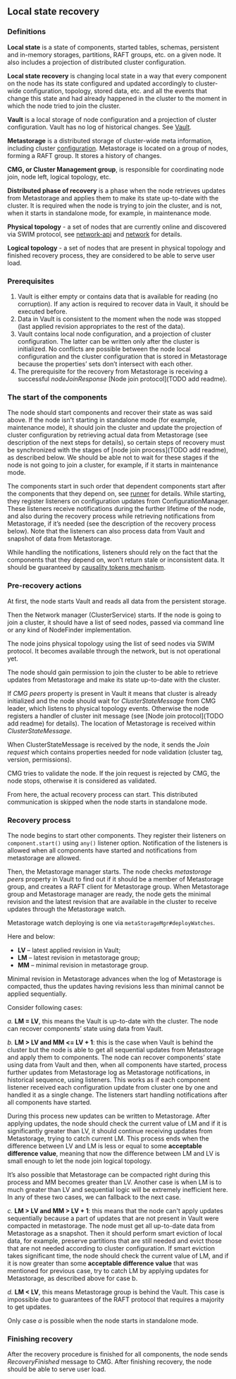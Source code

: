 ## Local state recovery

### Definitions

**Local state** is a state of components, started tables, schemas, persistent and in-memory storages, partitions, RAFT groups, etc. on a given node. It also includes a projection of distributed cluster configuration.

**Local state recovery** is changing local state in a way that every component on the node has its state configured and updated accordingly to cluster-wide configuration, topology, stored data, etc. and all the events that change this state and had already happened in the cluster to the moment in which the node tried to join the cluster.

**Vault** is a local storage of node configuration and a projection of cluster configuration. Vault has no log of historical changes. See [Vault](../../../../../../../../../vault/README.md).

**Metastorage** is a distributed storage of cluster-wide meta information, including cluster [configuration](../../../../../../../../../configuration/README.md). Metastorage is located on a group of nodes, forming a RAFT group. It stores a history of changes.

**CMG, or Cluster Management group**, is responsible for coordinating node join, node left, logical topology, etc.

**Distributed phase of recovery** is a phase when the node retrieves updates from Metastorage and applies them to make its state up-to-date with the cluster. It is required when the node is trying to join the cluster, and is not, when it starts in standalone mode, for example, in maintenance mode.

**Physical topology** - a set of nodes that are currently online and discovered via SWIM protocol, see [network-api](../../../../../../../../../network-api/README.md) and [network](../../../../../../../../../network/README.md) for details.

**Logical topology** - a set of nodes that are present in physical topology and finished recovery process, they are considered to be able to serve user load.

### Prerequisites

1. Vault is either empty or contains data that is available for reading (no corruption).
   If any action is required to recover data in Vault, it should be executed before.
2. Data in Vault is consistent to the moment when the node was stopped (last applied revision appropriates to the rest of the data).
3. Vault contains local node configuration, and a projection of cluster configuration. The latter can be written only after the cluster is initialized. No conflicts are possible between the node local configuration and the cluster configuration that is stored in Metastorage because the properties’ sets don’t intersect with each other.
4. The prerequisite for the recovery from Metastorage is receiving a successful _nodeJoinResponse_ [Node join protocol](TODO add readme).

### The start of the components

The node should start components and recover their state as was said above. If the node isn't starting in standalone mode (for example, maintenance mode), it should join the cluster and update the projection of cluster configuration by retrieving actual data from Metastorage (see description of the next steps for details), so certain steps of recovery must be synchronized with the stages of [node join process](TODO add readme), as described below. We should be able not to wait for these stages if the node is not going to join a cluster, for example, if it starts in maintenance mode.

The components start in such order that dependent components start after the components that they depend on, see [runner](../../../../../../../../../runner/README.md) for details. While starting, they register listeners on configuration updates from ConfigurationManager. These listeners receive notifications during the further lifetime of the node, and also during the recovery process while retrieving notifications from Metastorage, if it’s needed (see the description of the recovery process below). Note that the listeners can also process data from Vault and snapshot of data from Metastorage.

While handling the notifications, listeners should rely on the fact that the components that they depend on, won’t return stale or inconsistent data. It should be guaranteed by [causality tokens mechanism](../causality/README.md).

### Pre-recovery actions

At first, the node starts Vault and reads all data from the persistent storage.

Then the Network manager (ClusterService) starts. If the node is going to join a cluster, it should have a list of seed nodes, passed via command line or any kind of NodeFinder implementation.

The node joins physical topology using the list of seed nodes via SWIM protocol. It becomes available through the network, but is not operational yet.

The node should gain permission to join the cluster to be able to retrieve updates from Metastorage and make its state up-to-date with the cluster.

If _CMG peers_ property is present in Vault it means that cluster is already initialized and the node should wait for _ClusterStateMessage_ from CMG leader, which listens to physical topology events. Otherwise the node registers a handler of cluster init message (see [Node join protocol](TODO add readme) for details). The location of Metastorage is received within _ClusterStateMessage_.

When ClusterStateMessage is received by the node, it sends the _Join request_ which contains properties needed for node validation (cluster tag, version, permissions).

CMG tries to validate the node. If the join request is rejected by CMG, the node stops, otherwise it is considered as validated.

From here, the actual recovery process can start. This distributed communication is skipped when the node starts in standalone mode.

### Recovery process

The node begins to start other components. They register their listeners on `component.start()` using `any()` listener option. Notification of the listeners is allowed when all components have started and notifications from metastorage are allowed.

Then, the Metastorage manager starts. The node checks _metastorage peers_ property in Vault to find out if it should be a member of Metastorage group, and creates a RAFT client for Metastorage group. When Metastorage group and Metastorage manager are ready, the node gets the minimal revision and the latest revision that are available in the cluster to receive updates through the Metastorage watch.

Metastorage watch deploying is one via `metaStorageMgr#deployWatches`.

Here and below:
- **LV** – latest applied revision in Vault;
- **LM** – latest revision in metastorage group;
- **MM** – minimal revision in metastorage group.

Minimal revision in Metastorage advances when the log of Metastorage is compacted, thus the updates having revisions less than minimal cannot be applied sequentially.

Consider following cases:

_a._ **LM = LV**, this means the Vault is up-to-date with the cluster. The node can recover components’ state using data from Vault.

_b._ **LM > LV and MM <= LV + 1**: this is the case when Vault is behind the cluster but the node is able to get all sequential updates from Metastorage and apply them to components. The node can recover components’ state using data from Vault and then, when all components have started, process further updates from Metastorage log as Metastorage notifications, in historical sequence, using listeners. This works as if each component listener received each configuration update from cluster one by one and handled it as a single change. The listeners start handling notifications after all components have started.
  
During this process new updates can be written to Metastorage. After applying updates, the node should check the current value of LM and if it is significantly greater than LV, it should continue receiving updates from Metastorage, trying to catch current LM. This process ends when the difference between LV and LM is less or equal to some **acceptable difference value**, meaning that now the difference between LM and LV is small enough to let the node join logical topology.
  
It’s also possible that Metastorage can be compacted right during this process and MM becomes greater than LV. Another case is when LM is to much greater than LV and sequential logic will be extremely inefficient here. In any of these two cases, we can fallback to the next case.

_c._ **LM > LV and MM > LV + 1**: this means that the node can't apply updates sequentially because a part of updates that are not present in Vault were compacted in metastorage. The node must get all up-to-date data from Metastorage as a snapshot. Then it should perform smart eviction of local data, for example, preserve partitions that are still needed and evict those that are not needed according to cluster configuration.
  If smart eviction takes significant time, the node should check the current value of LM, and if it is now greater than some **acceptable difference value** that was mentioned for previous case, try to catch LM by applying updates for Metastorage, as described above for case b.

_d._ **LM < LV**, this means Metastorage group is behind the Vault. This case is impossible due to guarantees of the RAFT protocol that requires a majority to get updates.

Only case _a_ is possible when the node starts in standalone mode.
 
### Finishing recovery

After the recovery procedure is finished for all components, the node sends _RecoveryFinished_ message to CMG. After finishing recovery, the node should be able to serve user load.
